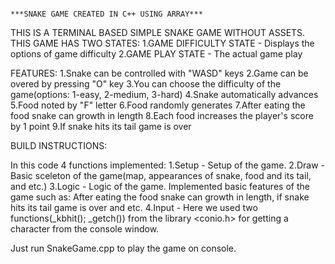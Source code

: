                                                                            ***SNAKE GAME CREATED IN C++ USING ARRAY***

THIS IS A TERMINAL BASED SIMPLE SNAKE GAME WITHOUT ASSETS.
THIS GAME HAS TWO STATES:
1.GAME DIFFICULTY STATE - Displays the options of game difficulty
2.GAME PLAY STATE - The actual game play

FEATURES:
1.Snake can be controlled with "WASD" keys
2.Game can be overed by pressing "O" key
3.You can choose the difficulty of the game(options: 1-easy, 2-medium, 3-hard)
4.Snake automatically advances
5.Food noted by "F" letter 
6.Food randomly generates 
7.After eating the food snake can growth in length
8.Each food increases the player's score by 1 point
9.If snake hits its tail game is over

BUILD INSTRUCTIONS:


In this code 4 functions implemented:
1.Setup - Setup of the game.
2.Draw - Basic sceleton of the game(map, appearances of snake, food and its tail, and etc.)
3.Logic - Logic of the game. Implemented basic features of the game such as: After eating the food snake can growth in length, if snake hits its tail game is over and etc.
4.Input - Here we used two functions(_kbhit(); _getch()) from the library <conio.h> for getting a character from the console window.

Just run SnakeGame.cpp to play the game on console.
